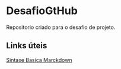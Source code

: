 # DesafioGtHub
Repositorio criado para o desafio de projeto. 

## Links úteis 
[Sintaxe Basica Marckdown](https://www.markdownguide.org/basic-syntax/)
